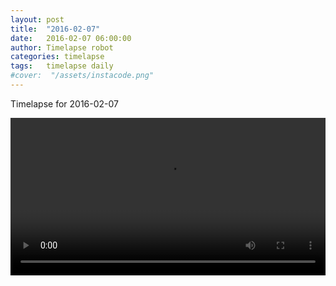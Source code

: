 ```yaml
---
layout: post
title:  "2016-02-07"
date:   2016-02-07 06:00:00
author: Timelapse robot
categories: timelapse
tags:	timelapse daily
#cover:  "/assets/instacode.png"
---
```

Timelapse for 2016-02-07

<video width="100%" controls="true">
  <source src="https://rest.s3for.me/bridgeinice/2016-02-07.webm" type="video/webm">
  <source src="https://rest.s3for.me/bridgeinice/2016-02-07.mp4" type="video/mp4">
  Your browser does not support the video tag.
</video>

